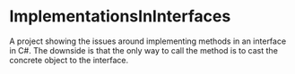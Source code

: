 # ImplementationsInInterfaces
A project showing the issues around implementing methods in an interface in C#. The downside is that the only way to call the method is to cast the concrete object to the interface.
